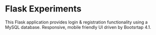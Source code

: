 # Flask Experiments

This Flask application provides login & registration functionality using a MySQL database. Responsive, mobile friendly UI driven by Bootsrtap 4.1.
